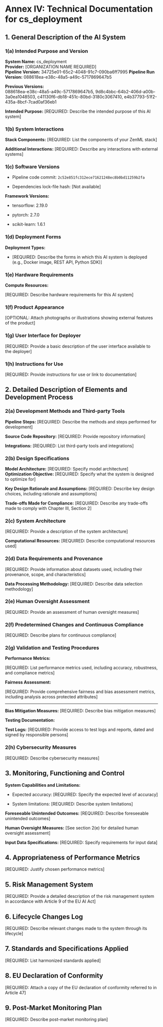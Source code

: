 # Annex IV: Technical Documentation for cs_deployment

## 1. General Description of the AI System

### 1(a) Intended Purpose and Version

**System Name:** cs_deployment<br>
**Provider:** [ORGANIZATION NAME REQUIRED]<br>
**Pipeline Version:** 34725e01-65c2-4048-91c7-090ba6ff7995
**Pipeline Run Version:** 088618ea-e38c-48a5-a49c-5717869647b5

**Previous Versions:**<br>
088618ea-e38c-48a5-a49c-5717869647b5, 9d8c4bbc-64b2-406d-a00b-3a0ea1048503, c41130f6-db18-451c-80bd-3180c3067410, e4b37793-51f2-435a-8bcf-7cad0af36eb1

**Intended Purpose:** [REQUIRED: Describe the intended purpose of this AI system]

### 1(b) System Interactions

**Stack Components:** [REQUIRED: List the components of your ZenML stack]

**Additional Interactions:** [REQUIRED: Describe any interactions with external systems]

### 1(c) Software Versions

- Pipeline code commit: `2c52e851fc312ece71621248ec8b0bd11259b2fa`

- Dependencies lock-file hash: [Not available]

**Framework Versions:**

- tensorflow: 2.19.0

- pytorch: 2.7.0

- scikit-learn: 1.6.1

### 1(d) Deployment Forms

**Deployment Types:**

- [REQUIRED: Describe the forms in which this AI system is deployed (e.g., Docker image, REST API, Python SDK)]

### 1(e) Hardware Requirements

**Compute Resources:**

[REQUIRED: Describe hardware requirements for this AI system]

### 1(f) Product Appearance

[OPTIONAL: Attach photographs or illustrations showing external features of the product]

### 1(g) User Interface for Deployer

[REQUIRED: Provide a basic description of the user interface available to the deployer]

### 1(h) Instructions for Use

[REQUIRED: Provide instructions for use or link to documentation]

## 2. Detailed Description of Elements and Development Process

### 2(a) Development Methods and Third-party Tools

**Pipeline Steps:** [REQUIRED: Describe the methods and steps performed for development]

**Source Code Repository:** [REQUIRED: Provide repository information]

**Integrations:** [REQUIRED: List third-party tools and integrations]

### 2(b) Design Specifications

**Model Architecture:** [REQUIRED: Specify model architecture]<br>
**Optimization Objective:** [REQUIRED: Specify what the system is designed to
optimize for]

**Key Design Rationale and Assumptions:**
[REQUIRED: Describe key design choices, including rationale and assumptions]

**Trade-offs Made for Compliance:**
[REQUIRED: Describe any trade-offs made to comply with Chapter III, Section 2]

### 2(c) System Architecture

[REQUIRED: Provide a description of the system architecture]

**Computational Resources:**
[REQUIRED: Describe computational resources used]

### 2(d) Data Requirements and Provenance

[REQUIRED: Provide information about datasets used, including their provenance, scope, and characteristics]

**Data Processing Methodology:**
[REQUIRED: Describe data selection methodology]

### 2(e) Human Oversight Assessment

[REQUIRED: Provide an assessment of human oversight measures]

### 2(f) Predetermined Changes and Continuous Compliance

[REQUIRED: Describe plans for continuous compliance]

### 2(g) Validation and Testing Procedures

**Performance Metrics:**

[REQUIRED: List performance metrics used, including accuracy, robustness, and compliance metrics]

**Fairness Assessment:**

[REQUIRED: Provide comprehensive fairness and bias assessment metrics, including analysis across protected attributes]

---

**Bias Mitigation Measures:**
[REQUIRED: Describe bias mitigation measures]

**Testing Documentation:**

**Test Logs:** [REQUIRED: Provide access to test logs and reports, dated and signed by responsible persons]

### 2(h) Cybersecurity Measures

[REQUIRED: Describe cybersecurity measures]

## 3. Monitoring, Functioning and Control

**System Capabilities and Limitations:**

- Expected accuracy: [REQUIRED: Specify the expected level of accuracy]

- System limitations: [REQUIRED: Describe system limitations]

**Foreseeable Unintended Outcomes:**
[REQUIRED: Describe foreseeable unintended outcomes]

**Human Oversight Measures:**
[See section 2(e) for detailed human oversight assessment]

**Input Data Specifications:**
[REQUIRED: Specify requirements for input data]

## 4. Appropriateness of Performance Metrics

[REQUIRED: Justify chosen performance metrics]

## 5. Risk Management System

[REQUIRED: Provide a detailed description of the risk management system in accordance with Article 9 of the EU AI Act]

## 6. Lifecycle Changes Log

[REQUIRED: Describe relevant changes made to the system through its lifecycle]

## 7. Standards and Specifications Applied

[REQUIRED: List harmonized standards applied]

## 8. EU Declaration of Conformity

[REQUIRED: Attach a copy of the EU declaration of conformity referred to in Article 47]

## 9. Post-Market Monitoring Plan

[REQUIRED: Describe post-market monitoring plan]
